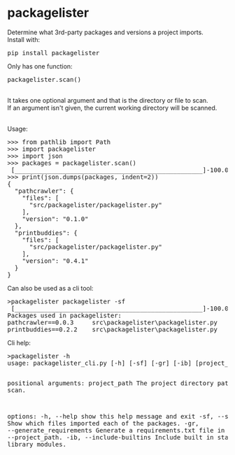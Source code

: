 # packagelister
Determine what 3rd-party packages and versions a project imports. <br>
Install with:
<pre>pip install packagelister</pre>

Only has one function: <pre>packagelister.scan()</pre><br>
It takes one optional argument and that is the directory or file to scan.<br>
If an argument isn't given, the current working directory will be scanned.

<br>
Usage:
<pre>
>>> from pathlib import Path
>>> import packagelister
>>> import json
>>> packages = packagelister.scan()
 [___________________________________________________]-100.00% Scanning packagelister.py
>>> print(json.dumps(packages, indent=2))
{
  "pathcrawler": {
    "files": [
      "src/packagelister/packagelister.py"
    ],
    "version": "0.1.0"
  },
  "printbuddies": {
    "files": [
      "src/packagelister/packagelister.py"
    ],
    "version": "0.4.1"
  }
}
</pre>
Can also be used as a cli tool:
<pre>
>packagelister packagelister -sf
 [___________________________________________________]-100.00% Scanning packagelister_cli.py
Packages used in packagelister:
pathcrawler==0.0.3     src\packagelister\packagelister.py
printbuddies==0.2.2    src\packagelister\packagelister.py
</pre>
Cli help:
<pre>
>packagelister -h
usage: packagelister_cli.py [-h] [-sf] [-gr] [-ib] [project_path]

positional arguments:
  project_path          The project directory path to scan.

options:
  -h, --help            show this help message and exit
  -sf, --show_files     Show which files imported each of the packages.
  -gr, --generate_requirements
                        Generate a requirements.txt file in --project_path.
  -ib, --include-builtins
                        Include built in standard library modules.
</pre>